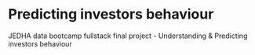 # Predicting investors behaviour
JEDHA data bootcamp fullstack final project - Understanding & Predicting investors behaviour

